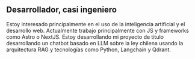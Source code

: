 <h2> Desarrollador, casi ingeniero </h2>

Estoy interesado principalmente en el uso de la inteligencia artificial y el desarrollo web.
Actualmente trabajo principalmente con JS y frameworks como Astro o NextJS. Estoy desarrollando mi proyecto de titulo desarrollando un chatbot basado en LLM sobre la ley chilena usando la arquitectura RAG y tecnologías como Python, Langchain y Qdrant.
